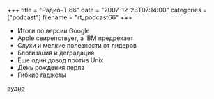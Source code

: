 +++
title = "Радио–Т 66"
date = "2007-12-23T07:14:00"
categories = ["podcast"]
filename = "rt_podcast66"
+++


- Итоги по версии Google
- Apple свирепствует, а IBM предрекает
- Слухи и мелкие полезности от лидеров
- Блогизация и деградация
- Еще один довод против Unix
- День рождения перла
- Гибкие гаджеты

[аудио](http://cdn.radio-t.com/rt_podcast66.mp3)
<audio src="http://cdn.radio-t.com/rt_podcast66.mp3" preload="none"></audio>
